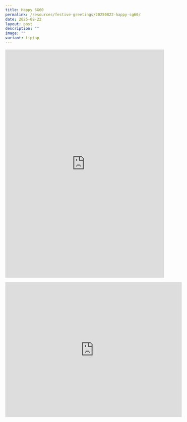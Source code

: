 ```yaml
---
title: Happy SG60
permalink: /resources/festive-greetings/20250822-happy-sg60/
date: 2025-08-22
layout: post
description: ""
image: ""
variant: tiptap
---
```

<div class="iframe-wrapper">
<iframe style="border:none;overflow:hidden" height="726" width="100%" allowfullscreen="true" frameborder="0" src="https://www.facebook.com/plugins/post.php?href=https%3A%2F%2Fwww.facebook.com%2Falpshealthcaresupplychain%2Fposts%2Fpfbid02fv85ivvw1CQ9xg1gwrAmhcV88dggG9FvJcRATUhem425r4eVnqFR5LjCtV6jiaUQl&amp;show_text=true&amp;width=500"></iframe>
</div>
<p></p>
<div class="iframe-wrapper">
<iframe style="border:none;overflow:hidden" height="429" width="560" allowfullscreen="true" frameborder="0" src="https://www.facebook.com/plugins/video.php?height=314&amp;href=https%3A%2F%2Fwww.facebook.com%2Falpshealthcaresupplychain%2Fvideos%2F1483086836367458%2F&amp;show_text=true&amp;width=560&amp;t=0"></iframe>
</div>
<p></p>